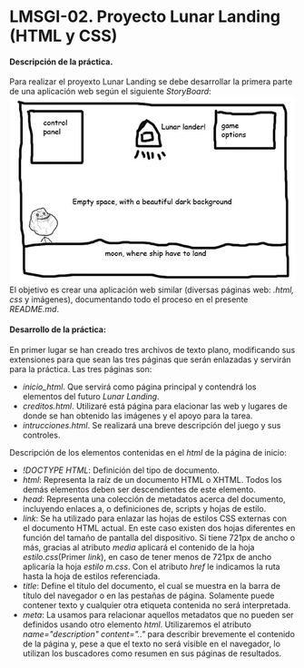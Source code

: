 # LMSGI-02. Proyecto Lunar Landing (HTML y CSS)
#### Descripción de la práctica.
Para realizar el proyexto Lunar Landing se debe desarrollar la primera parte de una aplicación web según el siguiente _StoryBoard_:  
![imagen HTML](storyboard.jpg)  
El objetivo es crear una aplicación web similar (diversas páginas web: _.html, css_ y imágenes), documentando todo el proceso en el presente _README.md_.
#### Desarrollo de la práctica:
En primer lugar se han creado tres archivos de texto plano, modificando sus extensiones para que sean las tres páginas que serán enlazadas y servirán para la práctica. Las tres páginas son:
 * _inicio_html_. Que servirá como página principal y contendrá los elementos del futuro _Lunar Landing_.
 * _creditos.html_. Utilizaré está página para elacionar las web y lugares de donde se han obtenido las imágenes y el apoyo para la tarea. 
 * _intrucciones.html_. Se realizará una breve descripción del juego y sus controles.

Descripción de los elementos contenidas en el _html_ de la página de inicio:
 * _!DOCTYPE HTML_: Definición del tipo de documento.
 * _html_: Representa la raíz de un documento HTML o XHTML. Todos los demás elementos deben ser descendientes de este elemento.
 * _head_: Representa una colección de metadatos acerca del documento, incluyendo enlaces a, o definiciones de, scripts y hojas de estilo.
 * _link_: Se ha utilizado para enlazar las hojas de estilos CSS externas con el documento HTML actual. En este caso existen dos hojas diferentes en función del tamaño de pantalla del dispositivo. Si tiene 721px de ancho o más, gracias al atributo _media_ aplicará el contenido de la hoja _estilo.css_(Primer _link_), en caso de tener menos de 721px de ancho aplicaría la hoja _estilo m.css_. Con el atributo _href_ le indicamos la ruta hasta la hoja de estilos referenciada.
 * _title_: Define el título del documento, el cual se muestra en la barra de título del navegador o en las pestañas de página. Solamente puede contener texto y cualquier otra etiqueta contenida no será interpretada.
 * _meta_: La usamos para relacionar aquellos metadatos que no pueden ser definidos usando otro elemento _html_. Utilizaremos el atributo _name="description" content=".."_ para describir brevemente el contenido de la página y, pese a que el texto no será visible en el navegador, lo utilizan los buscadores como resumen en sus páginas de resultados.
 
